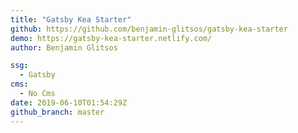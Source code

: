 ```yaml
---
title: "Gatsby Kea Starter"
github: https://github.com/benjamin-glitsos/gatsby-kea-starter
demo: https://gatsby-kea-starter.netlify.com/
author: Benjamin Glitsos

ssg:
  - Gatsby
cms:
  - No Cms
date: 2019-06-10T01:54:29Z
github_branch: master
---
```

